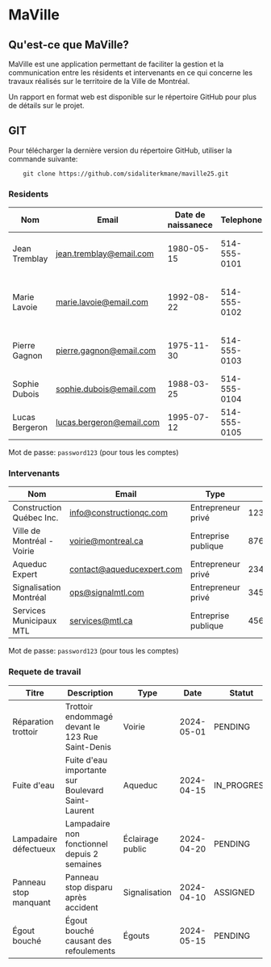 # MaVille


## Qu'est-ce que MaVille?
MaVille est une application permettant de faciliter la gestion et la communication entre les résidents et intervenants en ce qui concerne les travaux réalisés sur le territoire de la Ville de Montréal.

Un rapport en format web est disponible sur le répertoire GitHub pour plus de détails sur le projet.

## GIT
Pour télécharger la dernière version du répertoire GitHub, utiliser la commande suivante:

```
    git clone https://github.com/sidaliterkmane/maville25.git
```


### Residents
| Nom            | Email | Date de naissanece | Telephone    | Adresse                               |
|----------------|--------|--------------------|--------------|---------------------------------------|
| Jean Tremblay  | jean.tremblay@email.com | 1980-05-15         | 514-555-0101 | 123 Rue Saint-Denis, Montréal         |
| Marie Lavoie   | marie.lavoie@email.com | 1992-08-22         | 514-555-0102 | 456 Boulevard Saint-Laurent, Montréal |
| Pierre Gagnon  | pierre.gagnon@email.com | 1975-11-30         | 514-555-0103 | 789 Avenue Mont-Royal, Montréal       |
| Sophie Dubois  | sophie.dubois@email.com | 1988-03-25         | 514-555-0104 | 321 Rue Sherbrooke, Montréal          |
| Lucas Bergeron | lucas.bergeron@email.com | 1995-07-12         | 514-555-0105 | 654 Avenue du Parc, Montréal          |

Mot de passe: `password123` (pour tous les comptes)
### Intervenants
| Nom                        | Email | Type | ID       |
|----------------------------|--------|------|----------|
| Construction Québec Inc.   | info@constructionqc.com | Entrepreneur privé | 12345678 |
| Ville de Montréal - Voirie | voirie@montreal.ca | Entreprise publique | 87654321 |
| Aqueduc Expert             | contact@aqueducexpert.com | Entrepreneur privé | 23456789 |
| Signalisation Montréal     | ops@signalmtl.com | Entrepreneur privé | 34567890 |
| Services Municipaux MTL    | services@mtl.ca | Entreprise publique | 45678901 |

Mot de passe: `password123` (pour tous les comptes)

### Requete de travail
| Titre                 | Description | Type             | Date       | Statut      | Email du resident       |
|-----------------------|-------------|------------------|------------|-------------|-------------------------|
| Réparation trottoir   | Trottoir endommagé devant le 123 Rue Saint-Denis | Voirie           | 2024-05-01 | PENDING     | jean.tremblay@email.com |
| Fuite d'eau           | Fuite d'eau importante sur Boulevard Saint-Laurent | Aqueduc          | 2024-04-15 | IN_PROGRESS | marie.lavoie@email.com  |
| Lampadaire défectueux | Lampadaire non fonctionnel depuis 2 semaines | Éclairage public | 2024-04-20 | PENDING     | pierre.gagnon@email.com |
| Panneau stop manquant | Panneau stop disparu après accident | Signalisation    | 2024-04-10 | ASSIGNED    | marie.lavoie@email.com  |
| Égout bouché          | Égout bouché causant des refoulements | Égouts           | 2024-05-15 | PENDING     | jean.tremblay@email.com |


